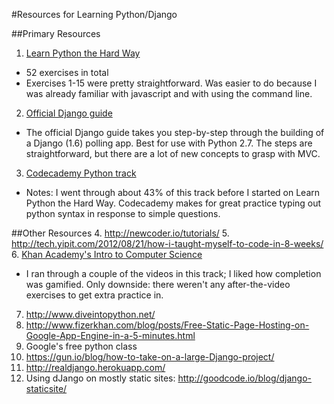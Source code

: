 #Resources for Learning Python/Django

##Primary Resources
1. [Learn Python the Hard Way](http://learnpythonthehardway.org/book/)
  * 52 exercises in total
  * Exercises 1-15 were pretty straightforward. Was easier to do because I was already familiar with javascript and with using the command line.  
2. [Official Django guide](https://docs.djangoproject.com/en/1.6/intro/tutorial02/)
  * The official Django guide takes you step-by-step through the building of a Django (1.6) polling app. Best for use with Python 2.7. The steps are straightforward, but there are a lot of new concepts to grasp with MVC.
3. [Codecademy Python track](http://www.codecademy.com)
  * Notes: I went through about 43% of this track before I started on Learn Python the Hard Way. Codecademy makes for great practice typing out python syntax in response to simple questions. 

##Other Resources
4. http://newcoder.io/tutorials/
5. http://tech.yipit.com/2012/08/21/how-i-taught-myself-to-code-in-8-weeks/
6. [Khan Academy's Intro to Computer Science](https://www.khanacademy.org/science/computer-science-subject/computer-science)
  * I ran through a couple of the videos in this track; I liked how completion was gamified. Only downside: there weren't any after-the-video exercises to get extra practice in. 
7. http://www.diveintopython.net/  
8. http://www.fizerkhan.com/blog/posts/Free-Static-Page-Hosting-on-Google-App-Engine-in-a-5-minutes.html 
9. Google's free python class
10. https://gun.io/blog/how-to-take-on-a-large-Django-project/ 
11. http://realdjango.herokuapp.com/ 
12. Using dJango on mostly static sites: http://goodcode.io/blog/django-staticsite/ 